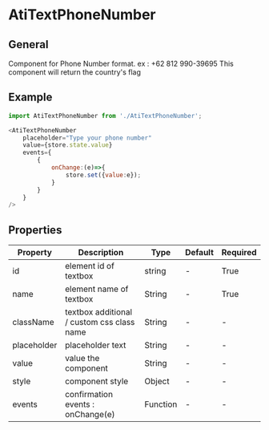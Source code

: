 # AtiTextPhoneNumber

## General

Component for Phone Number format. ex : +62 812 990-39695
This component will return the country's flag

## Example

```js
import AtiTextPhoneNumber from './AtiTextPhoneNumber';

<AtiTextPhoneNumber 
    placeholder="Type your phone number"
    value={store.state.value}
    events={
        {
            onChange:(e)=>{
                store.set({value:e});
            }
        }
    }
/>
```

## Properties
| Property | Description | Type | Default | Required |
| -------- | ----------- | ---- | ------- | -------- |
| id | element id of textbox | string | - | True |
| name | element name of textbox | String | - | True |
| className | textbox additional / custom css class name | String | - | - |
| placeholder | placeholder text | String | - | - |
| value | value the component | String | - | - |
| style | component style | Object | - | - |
| events | confirmation events : onChange(e) | Function | - | - |
